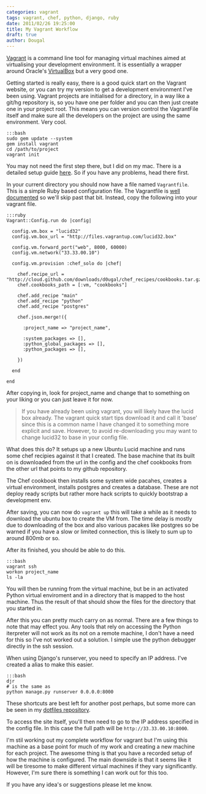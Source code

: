 ```yaml
---
categories: vagrant
tags: vagrant, chef, python, django, ruby
date: 2011/02/26 19:25:00
title: My Vagrant Workflow
draft: true
author: Dougal
---
```


[Vagrant](http://vagrantup.com/) is a command line tool for managing virtual 
machines aimed at virtualising your development environment. It is essentially 
a wrapper around Oracle's [VirtualBox](http://www.virtualbox.org/) but a very 
good one. 

Getting started is really easy, there is a good quick start on the Vagrant
website, or you can try my version to get a development environment I've been
using. Vagrant projects are initialised for a directory, in a way like a 
git/hg repository is, so you have one per folder and you can then just create
one in your project root. This means you can version control the VagrantFile
itself and make sure all the developers on the project are using the same
environment. Very cool.

    :::bash
    sudo gem update --system
    gem install vagrant
    cd /path/to/project
    vagrant init

You may not need the first step there, but I did on my mac. There is a 
detailed setup guide 
[here](http://vagrantup.com/docs/getting-started/index.html). So if you have
any problems, head there first.

In your current directory you should now have a file named `Vagrantfile`. This
is a simple Ruby based configuration file. The Vagrantfile is 
[well documented](http://vagrantup.com/docs/vagrantfile.html) so we'll skip
past that bit. Instead, copy the following into your vagrant file.

    :::ruby
    Vagrant::Config.run do |config|

      config.vm.box = "lucid32"
      config.vm.box_url = "http://files.vagrantup.com/lucid32.box"

      config.vm.forward_port("web", 8000, 60000)
      config.vm.network("33.33.00.10")

      config.vm.provision :chef_solo do |chef|

        chef.recipe_url = "http://cloud.github.com/downloads/d0ugal/chef_recipes/cookbooks.tar.gz"
        chef.cookbooks_path = [:vm, "cookbooks"]

        chef.add_recipe "main"
        chef.add_recipe "python"
        chef.add_recipe "postgres"

        chef.json.merge!({

          :project_name => "project_name",

          :system_packages => [],
          :python_global_packages => [],
          :python_packages => [],

        })

      end

    end

After copying in, look for project_name and change that to something on your
liking or you can just leave it for now.

 > If you have already been using vagrant, you will likely have the lucid box
 > already. The vagrant quick start tips download it and call it 'base' since
 > this is a common name I have changed it to something more explicit and
 > save. However, to avoid re-downloading you may want to change lucid32 to
 > base in your config file.

What does this do? It setups up a new Ubuntu Lucid machine and runs some 
chef recipies against it that I created. The base machine that its built on 
is downloaded from the url in the config and the chef cookbooks from the
other url that points to my github repository.

The Chef cookbook then installs some system wide pacahes, creates a virtual
environment, installs postgres and creates a database. These are not deploy
ready scripts but rather more hack scripts to quickly bootstrap a development
env.

After saving, you can now do `vagrant up` this will take a while as it needs 
to download the ubuntu box to create the VM from. The time delay is mostly 
due to downloading of the box and also various pacakes like postgres so be 
warned if you have a slow or limited connection, this is likely to sum up to 
around 800mb or so.

After its finished, you should be able to do this.

    :::bash
    vagrant ssh
    workon project_name
    ls -la

You will then be running from the virtual machine, but be in an activated 
Python virtual enviroment and in a directory that is mapped to the host 
machine. Thus the result of that should show the files for the directory that 
you started in.

After this you can pretty much carry on as normal. There are a few things to
note that may effect you. Any tools that rely on accessing the Python
iterpreter will not work as its not on a remote machine, I don't have a need
for this so I've not worked out a solution. I simple use the python debugger
directly in the ssh session.

When using Django's runserver, you need to specify an IP address. I've created 
a alias to make this easier.

    :::bash
    djr
    # is the same as
    python manage.py runserver 0.0.0.0:8000

These shortcuts are best left for another post perhaps, but some more can be
seen in my [dotfiles repository](https://github.com/d0ugal/dotfiles).

To access the site itself, you'll then need to go to the IP address specified
in the config file. In this case the full path will be 
`http://33.33.00.10:8000`.

I'm stil working out my complete workflow for vagrant but I'm using this
machine as a base point for much of my work and creating a new machine for 
each project. The awesome thing is that you have a recorded setup of how the
machine is configured. The main downside is that it seems like it will be
tiresome to make different virtual machines if they vary significantly.
However, I'm sure there is something I can work out for this too.

If you have any idea's or suggestions please let me know.
